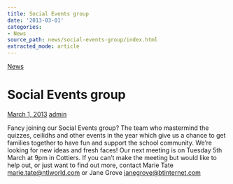 ```yaml
---
title: Social Events group
date: '2013-03-01'
categories:
- News
source_path: news/social-events-group/index.html
extracted_mode: article
---
```

[News](/news/)

# Social Events group

[March 1, 2013](/news/social-events-group/) [admin](author/admin/)

Fancy joining our Social Events group? The team who mastermind the quizzes, ceilidhs and other events in the year which give us a chance to get families together to have fun and support the school community. We’re looking for new ideas and fresh faces! Our next meeting is on Tuesday 5th March at 9pm in Cottiers. If you can’t make the meeting but would like to help out, or just want to find out more, contact Marie Tate marie.tate@ntlworld.com or Jane Grove janegrove@btinternet.com
